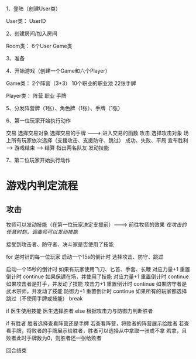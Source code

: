 1、登陆（创建User类）

User类：
    UserID

2、创建房间/加入房间

Room类：
    6个User
    Game类

3、准备

4、开始游戏（创建一个Game和六个Player）

Game类：
    2个阵营（3+3）
    10个职业的职业池
    22张手牌
    

Player类：
    阵营
    职业
    手牌

5、分发阵营牌（1张）、角色牌（1张）、手牌（1张）

6、第一位玩家开始执行动作

交易  选择交易对象  选择交易的手牌  --->  进入交易的函数
攻击  选择攻击对象  场上所有玩家依次选择（支援攻击、支援防守、跳过） 成功、失败、平局
宣布胜利  -->  游戏结束  -->  结算   指出两名队友
发动技能

7、第二位玩家开始执行动作




# 游戏内判定流程

## 攻击


牧师可以发动技能（在第一位玩家决定支援前）--->  前往牧师的效果
*在攻击的任意时刻，调毒师可以发动技能*


接受到攻击者、防守者、决斗家是否使用了技能


for 逆时针的每一位玩家
    启动一个15s的倒计时
        选择攻击、防守、跳过

启动一个15秒的倒计时
    如果有玩家使用飞刀、匕首、手套、长鞭
        对应力量+1 重置倒计时 continue
    如果保镖在场，并使用了技能
        对应力量+1 重置倒计时 continue
    如果攻击者是打手，并发动了技能
        攻击力+1 重置倒计时 continue
    如果防守者是武术宗师，并发动了技能
        防御力+1 重置倒计时 continue
    如果所有的玩家都选择跳过（不使用手牌或技能）
        break

if 医生使用技能
    医生选择胜者
else
    根据攻击力与防御力判断胜者

if 有胜者
    胜者选择查看阵营还是手牌
        若查看阵营，将败者的阵营展示给胜者
        若查看手牌，将败者的手牌展示给胜者，胜者可以选择从中拿取一张或不拿
            若拿，且败者此时手牌数为0，则胜者还一张给败者

回合结束
